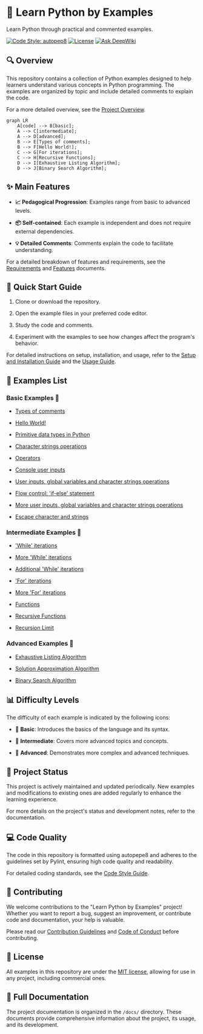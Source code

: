 # 🐍 Learn Python by Examples

Learn Python through practical and commented examples.

[![Code Style: autopep8](https://img.shields.io/badge/Code%20Style-autopepe8-blue.svg)](https://github.com/hhatto/autopep8) [![License](https://img.shields.io/github/license/seyerjo/learn-python-by-examples)](./LICENSE)
[![Ask DeepWiki](https://deepwiki.com/badge.svg)](https://deepwiki.com/seyerjo/learn-python-by-examples)

## 🔍 Overview

This repository contains a collection of Python examples designed to help learners understand various concepts in Python programming. The examples are organized by topic and include detailed comments to explain the code.

For a more detailed overview, see the [Project Overview](docs/01_project_overview.md).

```mermaid
graph LR
    A[code] --> B[basic];
    A --> C[intermediate];
    A --> D[advanced];
    B --> E[Types of comments];
    B --> F[Hello World!];
    C --> G[For iterations];
    C --> H[Recursive Functions];
    D --> I[Exhaustive Listing Algorithm];
    D --> J[Binary Search Algorithm];
```

## ✨ Main Features

- **📈 Pedagogical Progression**: Examples range from basic to advanced levels.

- **📦 Self-contained**: Each example is independent and does not require external dependencies.

- **💡 Detailed Comments**: Comments explain the code to facilitate understanding.

For a detailed breakdown of features and requirements, see the [Requirements](docs/02_requirements.md) and [Features](docs/03_features.md) documents.

## 🚀 Quick Start Guide

1. Clone or download the repository.

2. Open the example files in your preferred code editor.

3. Study the code and comments.

4. Experiment with the examples to see how changes affect the program's behavior.

For detailed instructions on setup, installation, and usage, refer to the [Setup and Installation Guide](docs/07_setup_and_installation.md) and the [Usage Guide](docs/08_usage_guide.md).

## 📝 Examples List

### Basic Examples 📗

- [Types of comments](https://github.com/seyerjo/learn-python-by-examples/blob/main/code/basic/sample_00_comments_types.py)

- [Hello World!](https://github.com/seyerjo/learn-python-by-examples/blob/main/code/basic/sample_01_hello_world.py)

- [Primitive data types in Python](https://github.com/seyerjo/learn-python-by-examples/blob/main/code/basic/sample_02_primitives_data_types.py)

- [Character strings operations](https://github.com/seyerjo/learn-python-by-examples/blob/main/code/basic/sample_03_strings_operations.py)

- [Operators](https://github.com/seyerjo/learn-python-by-examples/blob/main/code/basic/sample_04_operators.py)

- [Console user inputs](https://github.com/seyerjo/learn-python-by-examples/blob/main/code/basic/sample_05_inputs.py)

- [User inputs, global variables and character strings operations](https://github.com/seyerjo/learn-python-by-examples/blob/main/code/basic/sample_06_inputs_variables_and_strings.py)

- [Flow control: 'if-else' statement](https://github.com/seyerjo/learn-python-by-examples/blob/main/code/basic/sample_07_flow_control.py)

- [More user inputs, global variables and character strings operations](https://github.com/seyerjo/learn-python-by-examples/blob/main/code/basic/sample_08_more_inputs_variables_and_strings.py)

- [Escape character and strings](https://github.com/seyerjo/learn-python-by-examples/blob/main/code/basic/sample_09_escape_character_and_strings.py)

### Intermediate Examples 📙

- ['While' iterations](https://github.com/seyerjo/learn-python-by-examples/blob/main/code/intermediate/sample_10_while_iterations.py)

- [More 'While' iterations](https://github.com/seyerjo/learn-python-by-examples/blob/main/code/intermediate/sample_11_more_while_iterations.py)

- [Additional 'While' ](https://github.com/seyerjo/learn-python-by-examples/blob/main/code/intermediate/sample_12_additional_while_iterations.py) [ iterations](https://github.com/seyerjo/learn-python-by-examples/blob/main/code/intermediate/sample_12_additional_while_iterations.py)

- ['For' iterations](https://github.com/seyerjo/learn-python-by-examples/blob/main/code/intermediate/sample_13_for_iterations.py)

- [More 'For' iterations](https://github.com/seyerjo/learn-python-by-examples/blob/main/code/intermediate/sample_14_more_for_iterations.py)

- [Functions](https://github.com/seyerjo/learn-python-by-examples/blob/main/code/intermediate/sample_15_functions.py)

- [Recursive Functions](https://github.com/seyerjo/learn-python-by-examples/blob/main/code/intermediate/sample_16_recursive_functions.py)

- [Recursion Limit](https://github.com/seyerjo/learn-python-by-examples/blob/main/code/intermediate/sample_17_recursion_limit.py)

### Advanced Examples 📕

- [Exhaustive Listing Algorithm](https://github.com/seyerjo/learn-python-by-examples/blob/main/code/advanced/sample_18_exhaustive_listing_algorithm.py)

- [Solution Approximation Algorithm](https://github.com/seyerjo/learn-python-by-examples/blob/main/code/advanced/sample_19_solution_approximation_algorithm.py)

- [Binary Search Algorithm](https://github.com/seyerjo/learn-python-by-examples/blob/main/code/advanced/sample_20_binary_search_algorithm.py)

## 📊 Difficulty Levels

The difficulty of each example is indicated by the following icons:

- 📗 **Basic**: Introduces the basics of the language and its syntax.

- 📙 **Intermediate**: Covers more advanced topics and concepts.

- 📕 **Advanced**: Demonstrates more complex and advanced techniques.

## 🔄 Project Status

This project is actively maintained and updated periodically. New examples and modifications to existing ones are added regularly to enhance the learning experience.

For more details on the project's status and development notes, refer to the documentation.

## 💻 Code Quality

The code in this repository is formatted using autopepe8 and adheres to the guidelines set by Pylint, ensuring high code quality and readability.

For detailed coding standards, see the [Code Style Guide](docs/09_code_style_guide.md).

## 👋 Contributing

We welcome contributions to the "Learn Python by Examples" project! Whether you want to report a bug, suggest an improvement, or contribute code and documentation, your help is valuable.

Please read our [Contribution Guidelines](./CONTRIBUTION_GUIDELINES.md) and [Code of Conduct](./CODE_OF_CONDUCT.md) before contributing.

## 📜 License

All examples in this repository are under the [MIT license](./LICENSE), allowing for use in any project, including commercial ones.

## 📖 Full Documentation

The project documentation is organized in the `/docs/` directory. These documents provide comprehensive information about the project, its usage, and its development.
